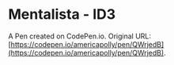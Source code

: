 # Mentalista - ID3

A Pen created on CodePen.io. Original URL: [https://codepen.io/americapolly/pen/QWrjedB](https://codepen.io/americapolly/pen/QWrjedB).

